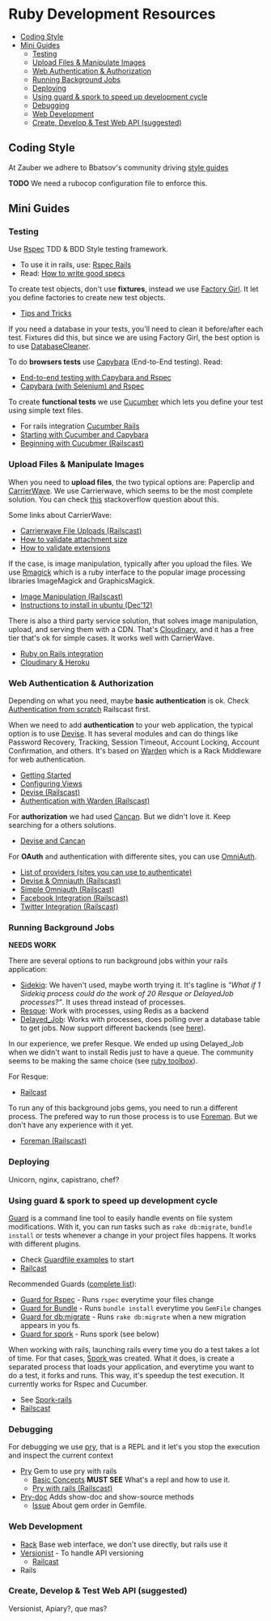 # Ruby Development Resources

- [Coding Style](#coding-style)
- [Mini Guides](#mini-guides)
	- [Testing](#testing)
	- [Upload Files & Manipulate Images](#upload-files--manipulate-images)
	- [Web Authentication & Authorization](#upload-files--manipulate-images)
	- [Running Background Jobs](#running-background-jobs)
	- [Deploying](#deploying)
	- [Using guard & spork to speed up development cycle](#using-guard--spork-to-speed-up-development-cycle)
	- [Debugging](#debugging)
	- [Web Development](#web-development)
	- [Create, Develop & Test Web API (suggested)](#create-develop--test-web-api-suggested)

## Coding Style

At Zauber we adhere to Bbatsov's community driving [style guides](https://github.com/bbatsov/ruby-style-guide)

**TODO** We need a rubocop configuration file to enforce this.

## Mini Guides

### Testing

Use [Rspec](http://rspec.info/) TDD & BDD Style testing framework.

  * To use it in rails, use: [Rspec Rails](https://github.com/rspec/rspec-rails)
  * Read: [How to write good specs](http://betterspecs.org/)

To create test objects, don't use **fixtures**, instead we use [Factory Girl](https://github.com/thoughtbot/factory_girl). It let you define factories to create new test objects.

  * [Tips and Tricks](http://arjanvandergaag.nl/blog/factory_girl_tips.html)

If you need a database in your tests, you'll need to clean it before/after each test. Fixtures did this, but since we are using Factory Girl, the best option is to use [DatabaseCleaner](https://github.com/bmabey/database_cleaner).

To do **browsers tests** use [Capybara](https://github.com/jnicklas/capybara) (End-to-End testing). Read:

  * [End-to-end testing with Capybara and Rspec](http://robots.thoughtbot.com/rspec-integration-tests-with-capybara)
  * [Capybara (with Selenium) and Rspec](http://www.opinionatedprogrammer.com/2011/02/capybara-and-selenium-with-rspec-and-rails-3/)

To create **functional tests** we use [Cucumber](http://cukes.info/) which lets you define your test using simple text files.

  * For rails integration [Cucumber Rails](https://github.com/cucumber/cucumber-rails)
  * [Starting with Cucumber and Capybara](http://loudcoding.com/posts/quick-tutorial-starting-with-cucumber-and-capybara-bdd-on-rails-project/)
  * [Beginning with Cucubmer (Railscast)](http://railscasts.com/episodes/155-beginning-with-cucumber)

### Upload Files & Manipulate Images

When you need to **upload files**, the two typical options are: Paperclip and [CarrierWave](https://github.com/carrierwaveuploader/carrierwave). We use Carrierwave, which seems to be the most complete solution. You can check [this](http://stackoverflow.com/questions/14028017/heading-into-2013-should-i-go-with-dragonfly-or-paperclip-or-carrierwave) stackoverflow question about this.

Some links about CarrierWave:

  * [Carrierwave File Uploads (Railscast)](http://railscasts.com/episodes/253-carrierwave-file-uploads)
  * [How to validate attachment size](https://github.com/carrierwaveuploader/carrierwave/wiki/How-to%3A-Validate-attachment-file-size)
  * [How to validate extensions](https://github.com/carrierwaveuploader/carrierwave#securing-uploads)


If the case, is image manipulation, typically after you upload the files. We use [Rmagick](https://github.com/rmagick/rmagick) which is a ruby interface to the popular image processing libraries ImageMagick and GraphicsMagick.

  - [Image Manipulation (Railscast)](http://railscasts.com/episodes/374-image-manipulation)
  - [Instructions to install in ubuntu (Dec'12)](http://blog.evnpr.com/2012/12/install-rmagick-in-ubuntu-1204.html)

There is also a third party service solution, that solves image manipulation, upload, and serving them with a CDN. That's [Cloudinary](https://github.com/cloudinary/cloudinary_gem), and it has a free tier that's ok for simple cases.
It works well with CarrierWave.

  - [Ruby on Rails integration](http://cloudinary.com/documentation/rails_integration)
  - [Cloudinary & Heroku](https://devcenter.heroku.com/articles/cloudinary)

### Web Authentication & Authorization

Depending on what you need, maybe **basic authentication** is ok. Check [Authentication from scratch](http://railscasts.com/episodes/250-authentication-from-scratch-revised?autoplay=true) Railscast first.

When we need to add **authentication** to your web application, the typical option is to use [Devise](https://github.com/plataformatec/devise). It has several modules and can do things like Password Recovery, Tracking, Session Timeout, Account Locking, Account Confirmation, and others. It's based on [Warden](https://github.com/hassox/warden) which is a Rack Middleware for web authentication.

  - [Getting Started](https://github.com/plataformatec/devise#getting-started)
  - [Configuring Views](https://github.com/plataformatec/devise#configuring-views)
  - [Devise (Railscast)](http://railscasts.com/episodes/209-devise-revised)
  - [Authentication with Warden (Railscast)](http://railscasts.com/episodes/305-authentication-with-warden)

For **authorization** we had used [Cancan](https://github.com/ryanb/cancan). But we didn't love it. Keep searching for a others solutions.

  - [Devise and Cancan](http://www.tonyamoyal.com/2010/07/28/rails-authentication-with-devise-and-cancan-customizing-devise-controllers/)

For **OAuth** and authentication with differente sites, you can use [OmniAuth](https://github.com/intridea/omniauth).

  - [List of providers (sites you can use to authenticate)](https://github.com/intridea/omniauth/wiki/List-of-Strategies)
  - [Devise & Omniauth (Railscast)](http://railscasts.com/episodes/235-devise-and-omniauth-revised)
  - [Simple Omniauth (Railscast)](http://railscasts.com/episodes/241-simple-omniauth-revised)
  - [Facebook Integration (Railscast)](http://railscasts.com/episodes/360-facebook-authentication)
  - [Twitter Integration (Railscast)](http://railscasts.com/episodes/359-twitter-integration)

### Running Background Jobs

**NEEDS WORK**

There are several options to run background jobs within your rails application:

  - [Sidekiq](http://mperham.github.io/sidekiq/): We haven't used, maybe worth trying it. It's tagline is *"What if 1 Sidekiq process could do the work of 20 Resque or DelayedJob processes?"*. It uses thread instead of processes.
  - [Resque](https://github.com/resque/resque): Work with processes, using Redis as a backend
  - [Delayed_Job](https://github.com/collectiveidea/delayed_job): Works with processes, does polling over a database table to get jobs. Now support different backends (see [here](https://github.com/collectiveidea/delayed_job/wiki/Backends)).

In our experience, we prefer Resque. We ended up using Delayed_Job when we didn't want to install Redis just to have a queue. The community seems to be making the same choice (see [ruby toolbox](https://www.ruby-toolbox.com/categories/Background_Jobs)).

For Resque:
  - [Railcast](http://railscasts.com/episodes/271-resque)


To run any of this background jobs gems, you need to run a different process. The prefered way to run those process is to use [Foreman](https://github.com/ddollar/foreman). But we don't have any experience with it yet.

  - [Foreman (Railscast)](http://railscasts.com/episodes/281-foreman)

### Deploying

Unicorn, nginx, capistrano, chef?

### Using guard & spork to speed up development cycle

[Guard](https://github.com/guard/guard) is a command line tool to easily handle events on file system modifications. With it, you can run tasks such as `rake db:migrate`, `bundle install` or tests whenever a change in your project files happens. It works with different plugins.

  - Check [Guardfile examples](https://github.com/guard/guard/wiki/Guardfile-examples) to start
  - [Railcast](http://railscasts.com/episodes/264-guard)

Recommended Guards ([complete list](https://github.com/guard/guard/wiki/List-of-available-Guards)):
  - [Guard for Rspec](https://github.com/guard/guard-rspec) -  Runs `rspec` everytime your files change
  - [Guard for Bundle](https://github.com/guard/guard-bundler) - Runs `bundle install` everytime you `GemFile` changes
  - [Guard for db:migrate](https://github.com/guard/guard-migrate ) - Runs `rake db:migrate` when a new migration appears in you fs.
  - [Guard for spork](https://github.com/guard/guard-spork) - Runs spork (see below)

When working with rails, launching rails every time you do a test takes a lot of time. For that cases, [Spork ](https://github.com/sporkrb/spork) was created. What it does, is create a separated process that loads your application, and everytime you want to do a test, it forks and runs. This way, it's speedup the test execution. It currently works for Rspec and Cucumber.

  - See [Spork-rails](https://github.com/sporkrb/spork-rails#spork-rails)
  - [Railscast](http://railscasts.com/episodes/285-spork)

### Debugging

For debugging we use [pry](http://pryrepl.org/), that is a REPL and it let's you stop the execution and inspect the current context

* [Pry](https://github.com/rweng/pry-rails) Gem to use pry with rails
  - [Basic Concepts](http://vimeo.com/26391171) **MUST SEE** What's a repl and how to use it.
  - [Pry with rails (Railscast)](http://railscasts.com/episodes/280-pry-with-rails)
* [Pry-doc](https://github.com/pry/pry-doc) Adds show-doc and show-source methods
  - [Issue](https://github.com/banister/pry-doc/issues/3) About gem order in Gemfile.

### Web Development

  * [Rack](http://rack.github.io/) Base web interface, we don't use directly, but rails use it
  * [Versionist](https://github.com/bploetz/versionist) - To handle API versioning
    - [Railcast](http://railscasts.com/episodes/350-rest-api-versioning)
  * Rails

### Create, Develop & Test Web API (suggested)

Versionist, Apiary?, que mas?
